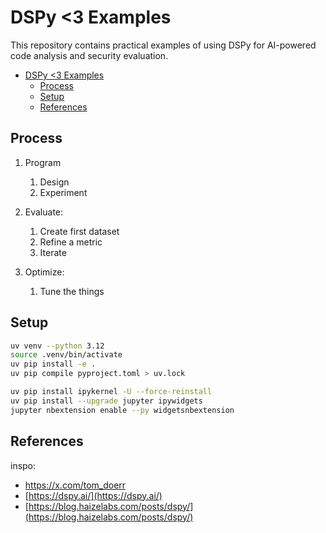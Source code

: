 # DSPy <3 Examples

This repository contains practical examples of using DSPy for AI-powered code analysis and security evaluation.

- [DSPy \<3 Examples](#dspy-3-examples)
  - [Process](#process)
  - [Setup](#setup)
  - [References](#references)

## Process

1. Program

   1. Design
   2. Experiment

2. Evaluate:

   1. Create first dataset
   2. Refine a metric
   3. Iterate

3. Optimize:
   1. Tune the things

## Setup

```bash
uv venv --python 3.12
source .venv/bin/activate
uv pip install -e .
uv pip compile pyproject.toml > uv.lock

uv pip install ipykernel -U --force-reinstall
uv pip install --upgrade jupyter ipywidgets
jupyter nbextension enable --py widgetsnbextension
```

## References

inspo:
  - https://x.com/tom_doerr
  - [https://dspy.ai/](https://dspy.ai/)
  - [https://blog.haizelabs.com/posts/dspy/](https://blog.haizelabs.com/posts/dspy/)